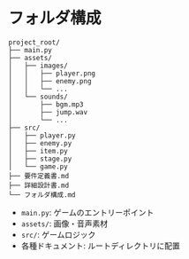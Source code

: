 # フォルダ構成

```
project_root/
├── main.py
├── assets/
│   ├── images/
│   │   ├── player.png
│   │   ├── enemy.png
│   │   └── ...
│   └── sounds/
│       ├── bgm.mp3
│       ├── jump.wav
│       └── ...
├── src/
│   ├── player.py
│   ├── enemy.py
│   ├── item.py
│   ├── stage.py
│   └── game.py
├── 要件定義書.md
├── 詳細設計書.md
└── フォルダ構成.md
```

- `main.py`: ゲームのエントリーポイント
- `assets/`: 画像・音声素材
- `src/`: ゲームロジック
- 各種ドキュメント: ルートディレクトリに配置 